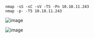 ```
nmap -sS -sC -sV -T5 -Pn 10.10.11.243
nmap -p- -T5 10.10.11.243
```
![image](https://github.com/regarmulia/HTB/assets/33616880/1186881c-78c2-46f8-a554-1ba8d6634117)

![image](https://github.com/regarmulia/HTB/assets/33616880/2611c10e-95d7-41e1-8c74-6fcf7f6f8844)
